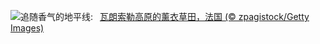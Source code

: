 ![](https://www.bing.com/th?id=OHR.FranceLavender_ZH-CN1639602547_UHD.jpg&w=1000)追随香气的地平线:&nbsp;&ensp;[瓦朗索勒高原的薰衣草田，法国 (© zpagistock/Getty Images)](https://www.bing.com/th?id=OHR.FranceLavender_ZH-CN1639602547_UHD.jpg)
<br><br/>
